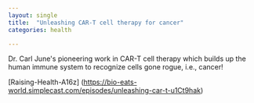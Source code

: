 ```yaml
---
layout: single
title:  "Unleashing CAR-T cell therapy for cancer"
categories: health

---
```

Dr. Carl June's pioneering work in CAR-T cell therapy which builds up the human immune system to recognize cells gone rogue, i.e., cancer!

[Raising-Health-A16z] (https://bio-eats-world.simplecast.com/episodes/unleashing-car-t-u1Ct9hak)